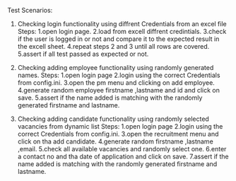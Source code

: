 Test Scenarios:
1. Checking login functionality using diffrent Credentials from an excel file
    Steps:
           1.open login page.
           2.load from excell diffrent credintials.
           3.check if the user is logged in or not and compare it to the expected result in the excell sheet.
           4.repeat steps 2 and 3 until all rows are covered.
           5.assert if all test passed as expected or not.
           
2. Checking adding employee functionality using randomly generated names.
     Steps:
           1.open login page
           2.login using the correct Credentials from config.ini.
           3.open the pm menu and clicking on add employee.
           4.generate random employee firstname ,lastname and id and click on save.
           5.assert if the name added is matching with the randomly generated firstname and lastname.

3. Checking adding candidate functionality using randomly selected vacancies from dynamic list
    Steps:
           1.open login page
           2.login using the correct Credentials from config.ini.
           3.open the recruitment menu and click on tha add candidate.
           4.generate random firstname ,lastname ,email.
           5.check all available vacancies and randomly select one.
           6.enter a contact no and tha date of application and click on save.
           7.assert if the name added is matching with the randomly generated firstname and lastname.
   
